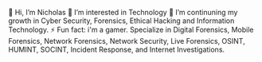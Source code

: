 👋 Hi, I’m Nicholas
👀 I’m interested in Technology
🌱 I’m continuning my growth in Cyber Security, Forensics, Ethical Hacking and Information Technology.
⚡ Fun fact: i'm a gamer.
Specialize in Digital Forensics, Mobile Forensics, Network Forensics, Network Security, Live Forensics, OSINT, HUMINT, SOCINT, Incident Response, and Internet Investigations.
